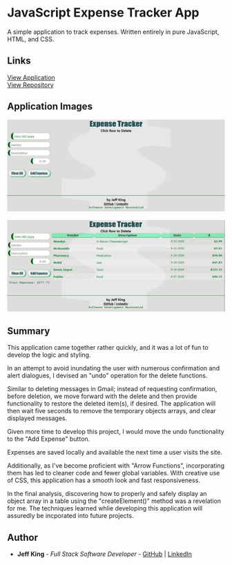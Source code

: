 # JavaScript Expense Tracker App

A simple application to track expenses.  Written entirely in pure JavaScript, HTML, and CSS.  

## Links

[View Application](https://jazfunk.github.io/jk-expense-tracker-app/)  
[View Repository](https://github.com/jazfunk/jk-expense-tracker-app.git)  

## Application Images

<img src="images/expenseTracker_1.jpg"><br>  
<img src="images/expenseTracker_2.jpg">  

## Summary

This application came together rather quickly, and it was a lot of fun to develop the logic and styling.  

In an attempt to avoid inundating the user with numerous confirmation and alert dialogues, I devised an "undo" operation for the delete functions.  

Similar to deleting messages in Gmail; instead of requesting confirmation, before deletion, we move forward with the delete and then provide functionality to restore the deleted item(s), if desired.  The application will then wait five seconds to remove the temporary objects arrays, and clear displayed messages.

Given more time to develop this project, I would move the undo functionality to the "Add Expense" button.

Expenses are saved locally and available the next time a user visits the site.

Additionally, as I've become proficient with "Arrow Functions", incorporating them has led to cleaner code and fewer global variables.  With creative use of CSS, this application has a smooth look and fast responsiveness. 

In the final analysis, discovering how to properly and safely display an object array in a table using the "createElement()" method was a revelation for me.  The techniques learned whlie developing this application will assuredly be incporated into future projects.

## Author

- **Jeff King** - _Full Stack Software Developer_ - [GitHub](https://github.com/jazfunk) | [LinkedIn](https://www.linkedin.com/in/jeffking222/)
